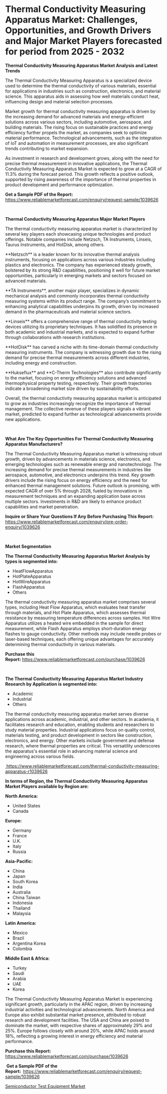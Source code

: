 <p><h1>Thermal Conductivity Measuring Apparatus Market: Challenges, Opportunities, and Growth Drivers and Major Market Players forecasted for period from 2025 - 2032</h1></p><p><strong>Thermal Conductivity Measuring Apparatus Market Analysis and Latest Trends</strong></p>
<p><p>The Thermal Conductivity Measuring Apparatus is a specialized device used to determine the thermal conductivity of various materials, essential for applications in industries such as construction, electronics, and material science. This apparatus aids in assessing how well materials conduct heat, influencing design and material selection processes.</p><p>Market growth for thermal conductivity measuring apparatus is driven by the increasing demand for advanced materials and energy-efficient solutions across various sectors, including automotive, aerospace, and building materials. The rising focus on sustainable practices and energy efficiency further propels the market, as companies seek to optimize material performance. Technological advancements, such as the integration of IoT and automation in measurement processes, are also significant trends contributing to market expansion.</p><p>As investment in research and development grows, along with the need for precise thermal measurement in innovative applications, the Thermal Conductivity Measuring Apparatus Market is expected to grow at a CAGR of 11.3% during the forecast period. This growth reflects a positive outlook, supported by rising awareness of the importance of thermal properties in product development and performance optimization.</p></p>
<p><strong>Get a Sample PDF of the Report:&nbsp;</strong> <a href="https://www.reliablemarketforecast.com/enquiry/request-sample/1039626?utm_campaign=3307&utm_medium=2&utm_source=Github&utm_content=ia&utm_term=08042025&utm_id=thermal-conductivity-measuring-apparatus">https://www.reliablemarketforecast.com/enquiry/request-sample/1039626</a></p>
<p>&nbsp;</p>
<p><strong>Thermal Conductivity Measuring Apparatus Major Market Players</strong></p>
<p><p>The thermal conductivity measuring apparatus market is characterized by several key players each showcasing unique technologies and product offerings. Notable companies include Netzsch, TA Instruments, Linseis, Taurus Instruments, and HotDisk, among others. </p><p>**Netzsch** is a leader known for its innovative thermal analysis instruments, focusing on applications across various industries including plastics and electronics. The company has experienced steady growth, bolstered by its strong R&D capabilities, positioning it well for future market opportunities, particularly in emerging markets and sectors focused on advanced materials.</p><p>**TA Instruments**, another major player, specializes in dynamic mechanical analysis and commonly incorporates thermal conductivity measuring systems within its product range. The company’s commitment to enhancing analytical capabilities underpins its growth, driven by increased demand in the pharmaceuticals and material science sectors.</p><p>**Linseis** offers a comprehensive range of thermal conductivity testing devices utilizing its proprietary techniques. It has solidified its presence in both academic and industrial markets, and is expected to expand further through collaborations with research institutions.</p><p>**HotDisk** has carved a niche with its time-domain thermal conductivity measuring instruments. The company is witnessing growth due to the rising demand for precise thermal measurements across different industries, including energy and construction.</p><p>**Hukseflux** and **C-Therm Technologies** also contribute significantly to the market, focusing on energy efficiency solutions and advanced thermophysical property testing, respectively. Their growth trajectories indicate a broadening market size driven by sustainability efforts.</p><p>Overall, the thermal conductivity measuring apparatus market is anticipated to grow as industries increasingly recognize the importance of thermal management. The collective revenue of these players signals a vibrant market, predicted to expand further as technological advancements provide new applications.</p></p>
<p>&nbsp;</p>
<p><strong>What Are The Key Opportunities For Thermal Conductivity Measuring Apparatus Manufacturers?</strong></p>
<p><p>The Thermal Conductivity Measuring Apparatus market is witnessing robust growth, driven by advancements in materials science, electronics, and emerging technologies such as renewable energy and nanotechnology. The increasing demand for precise thermal measurements in industries like aerospace, automotive, and electronics underpins this trend. Key growth drivers include the rising focus on energy efficiency and the need for enhanced thermal management solutions. Future outlook is promising, with expected CAGR of over 5% through 2028, fueled by innovations in measurement techniques and an expanding application base across multiple sectors. Investments in R&D are likely to enhance product capabilities and market penetration.</p></p>
<p><strong>Inquire or Share Your Questions If Any Before Purchasing This Report:</strong> <a href="https://www.reliablemarketforecast.com/enquiry/pre-order-enquiry/1039626?utm_campaign=3307&utm_medium=2&utm_source=Github&utm_content=ia&utm_term=08042025&utm_id=thermal-conductivity-measuring-apparatus">https://www.reliablemarketforecast.com/enquiry/pre-order-enquiry/1039626</a></p>
<p>&nbsp;</p>
<p><strong>Market Segmentation</strong></p>
<p><strong>The Thermal Conductivity Measuring Apparatus Market Analysis by types is segmented into:</strong></p>
<p><ul><li>HeatFlowApparatus</li><li>HotPlateApparatus</li><li>HotWireApparatus</li><li>FlashApparatus</li><li>Others</li></ul></p>
<p><p>The thermal conductivity measuring apparatus market comprises several types, including Heat Flow Apparatus, which evaluates heat transfer through materials, and Hot Plate Apparatus, which assesses thermal resistance by measuring temperature differences across samples. Hot Wire Apparatus utilizes a heated wire embedded in the sample for direct measurement, while Flash Apparatus employs short-duration energy flashes to gauge conductivity. Other methods may include needle probes or laser-based techniques, each offering unique advantages for accurately determining thermal conductivity in various materials.</p></p>
<p><strong>Purchase this Report:&nbsp;</strong><a href="https://www.reliablemarketforecast.com/purchase/1039626?utm_campaign=3307&utm_medium=2&utm_source=Github&utm_content=ia&utm_term=08042025&utm_id=thermal-conductivity-measuring-apparatus">https://www.reliablemarketforecast.com/purchase/1039626</a></p>
<p>&nbsp;</p>
<p><strong>The Thermal Conductivity Measuring Apparatus Market Industry Research by Application is segmented into:</strong></p>
<p><ul><li>Academic</li><li>Industrial</li><li>Others</li></ul></p>
<p><p>The thermal conductivity measuring apparatus market serves diverse applications across academic, industrial, and other sectors. In academia, it facilitates research and education, enabling students and researchers to study material properties. Industrial applications focus on quality control, materials testing, and product development in sectors like construction, electronics, and energy. Other markets include government and defense research, where thermal properties are critical. This versatility underscores the apparatus's essential role in advancing material science and engineering across various fields.</p></p>
<p><a href="https://www.reliablemarketforecast.com/thermal-conductivity-measuring-apparatus-r1039626?utm_campaign=3307&utm_medium=2&utm_source=Github&utm_content=ia&utm_term=08042025&utm_id=thermal-conductivity-measuring-apparatus">&nbsp;https://www.reliablemarketforecast.com/thermal-conductivity-measuring-apparatus-r1039626</a></p>
<p><strong>In terms of Region, the Thermal Conductivity Measuring Apparatus Market Players available by Region are:</strong></p>
<p>
    <p> <strong> North America: </strong>
        <ul>
            <li>United States</li>
            <li>Canada</li>
        </ul>
        </p> 
    <p> <strong> Europe: </strong>
        <ul>
            <li>Germany</li>
            <li>France</li>
            <li>U.K.</li>
            <li>Italy</li>
            <li>Russia</li>
        </ul>
        </p> 
    <p> <strong> Asia-Pacific: </strong>
        <ul>
            <li>China</li>
            <li>Japan</li>
            <li>South Korea</li>
            <li>India</li>
            <li>Australia</li>
            <li>China Taiwan</li>
            <li>Indonesia</li>
            <li>Thailand</li>
            <li>Malaysia</li>
        </ul>
        </p> 
    <p> <strong> Latin America: </strong>
        <ul>
            <li>Mexico</li>
            <li>Brazil</li>
            <li>Argentina Korea</li>
            <li>Colombia</li>
        </ul>
        </p> 
    <p> <strong> Middle East & Africa: </strong>
        <ul>
            <li>Turkey</li>
            <li>Saudi</li>
            <li>Arabia</li>
            <li>UAE</li>
            <li>Korea</li>
        </ul>
    </p>
    </p>
<p><p>The Thermal Conductivity Measuring Apparatus Market is experiencing significant growth, particularly in the APAC region, driven by increasing industrial activities and technological advancements. North America and Europe also exhibit substantial market presence, attributed to robust research and development facilities. The USA and China are poised to dominate the market, with respective shares of approximately 29% and 25%. Europe follows closely with around 20%, while APAC holds around 18%, reflecting a growing interest in energy efficiency and material performance.</p></p>
<p><strong>Purchase this Report: </strong><a href="https://www.reliablemarketforecast.com/purchase/1039626?utm_campaign=3307&utm_medium=2&utm_source=Github&utm_content=ia&utm_term=08042025&utm_id=thermal-conductivity-measuring-apparatus">https://www.reliablemarketforecast.com/purchase/1039626</a></p>
<p>&nbsp;<strong>Get a Sample PDF of the Report:&nbsp;&nbsp;</strong><a href="https://www.reliablemarketforecast.com/enquiry/request-sample/1039626?utm_campaign=3307&utm_medium=2&utm_source=Github&utm_content=ia&utm_term=08042025&utm_id=thermal-conductivity-measuring-apparatus">https://www.reliablemarketforecast.com/enquiry/request-sample/1039626</a></p>
<p><strong></strong></p>
<p><p><a href="https://github.com/momossidram/Market-Research-Report-List-1/blob/main/semiconductor-test-equipment-market.md?utm_campaign=3307&utm_medium=2&utm_source=Github&utm_content=ia&utm_term=08042025&utm_id=thermal-conductivity-measuring-apparatus">Semiconductor Test Equipment Market</a></p></p>